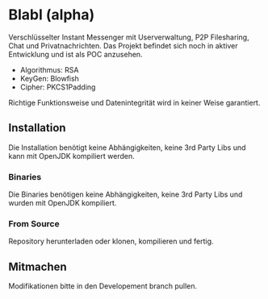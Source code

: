 # Blabl (alpha)

Verschlüsselter Instant Messenger mit Userverwaltung, P2P Filesharing, Chat und Privatnachrichten. Das Projekt befindet sich noch in aktiver Entwicklung und ist als POC anzusehen. 

- Algorithmus: RSA
- KeyGen: Blowfish
- Cipher: PKCS1Padding

Richtige Funktionsweise und Datenintegrität wird in keiner Weise garantiert.

## Installation

Die Installation benötigt keine Abhängigkeiten, keine 3rd Party Libs und kann mit OpenJDK kompiliert werden.

### Binaries

Die Binaries benötigen keine Abhängigkeiten, keine 3rd Party Libs und wurden mit OpenJDK kompiliert.

### From Source

Repository herunterladen oder klonen, kompilieren und fertig.

## Mitmachen

Modifikationen bitte in den Developement branch pullen.
